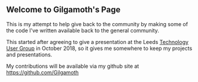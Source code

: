 ## Welcome to Gilgamoth's Page

This is my attempt to help give back to the community by making some of the code I've written available back to the general community.

This started after agreeing to give a presentation at the Leeds [Technology User Group](https://www.technologyug.co.uk/) in October 2018, so it gives me somewhere to keep my projects and presentations.

My contributions will be available via my github site at https://github.com/Gilgamoth
